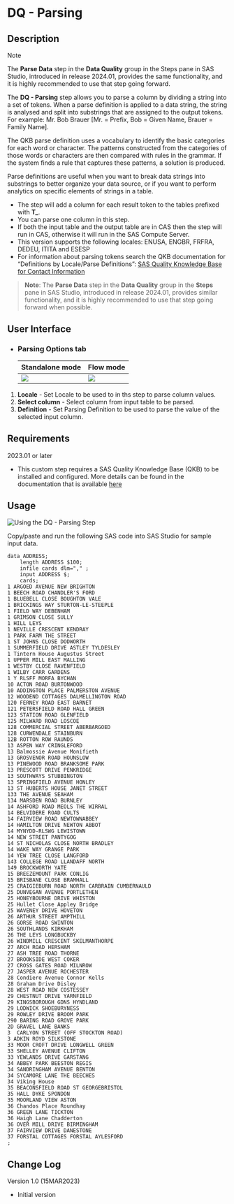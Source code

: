 # DQ - Parsing

## Description

>[!NOTE]
>The **Parse Data** step in the **Data Quality** group in the Steps pane in SAS Studio, introduced in release 2024.01, provides the same functionality, and it is highly recommended to use that step going forward.

The **DQ - Parsing** step allows you to parse a column by dividing a string into a set of tokens. When a parse definition is applied to a data string, the string is analysed and split into substrings that are assigned to the output tokens. For example: Mr. Bob Brauer [Mr. = Prefix, Bob = Given Name, Brauer = Family Name]. 

The QKB parse definition uses a vocabulary to identify the basic categories for each word or character. The patterns constructed from the categories of those words or characters are then compared with rules in the grammar. If the system finds a rule that captures these patterns, a solution is produced.

Parse definitions are useful when you want to break data strings into substrings to better organize your data source, or if you want to perform analytics on specific elements of strings in a table.

  * The step will add a column for each result token to the tables prefixed with **T_**.
  * You can parse one column in this step.
  * If both the input table and the output table are in CAS then the step will run in CAS, otherwise it will run in the SAS Compute Server.  
  * This version supports the following locales: ENUSA, ENGBR, FRFRA, DEDEU, ITITA and ESESP
  * For information about parsing tokens search the QKB documentation for “Definitions by Locale/Parse Definitions”: [SAS Quality Knowledge Base for Contact Information](https://support.sas.com/documentation/onlinedoc/qkb/32/QKBCI32/Help/qkb-help.html)

>**Note**: The **Parse Data** step in the **Data Quality** group in the **Steps** pane in SAS Studio, introduced in release 2024.01, provides similar functionality, 
and it is highly recommended to use that step going forward when possible.

## User Interface  

* ### Parsing Options tab ###

   | Standalone mode | Flow mode |
   | --- | --- |                  
   | ![](img/dqParsing_Standalone.png) | ![](img/dqParsing_Flow.png) |
1. **Locale** - Set Locale to be used to in ths step to parse column values.  
2. **Select column** - Select column from input table to be parsed.  
3. **Definition** - Set Parsing Definition to be used to parse the value of the selected input column. 

## Requirements  
2023.01 or later  
* This custom step requires a SAS Quality Knowledge Base (QKB) to be installed and configured. More details can be found in the documentation that is available [here](https://support.sas.com/en/software/quality-knowledge-base-support.html) 

## Usage  
![Using the DQ - Parsing Step](img/dqParsing.gif)

Copy/paste and run the following SAS code into SAS Studio for sample input data.
```sas
data ADDRESS;
    length ADDRESS $100;
    infile cards dlm="," ;
    input ADDRESS $;
    cards;
1 ARGOED AVENUE NEW BRIGHTON
1 BEECH ROAD CHANDLER'S FORD
1 BLUEBELL CLOSE BOUGHTON VALE
1 BRICKINGS WAY STURTON-LE-STEEPLE
1 FIELD WAY DEBENHAM
1 GRIMSON CLOSE SULLY
1 HILL LEYS
1 NEVILLE CRESCENT KENDRAY
1 PARK FARM THE STREET
1 ST JOHNS CLOSE DODWORTH
1 SUMMERFIELD DRIVE ASTLEY TYLDESLEY
1 Tintern House Augustus Street
1 UPPER MILL EAST MALLING
1 WESTBY CLOSE RAVENFIELD
1 WILBY CARR GARDENS
1 Y RLSFF MORFA BYCHAN
10 ACTON ROAD BURTONWOOD
10 ADDINGTON PLACE PALMERSTON AVENUE
12 WOODEND COTTAGES DALMELLINGTON ROAD
120 FERNEY ROAD EAST BARNET
121 PETERSFIELD ROAD HALL GREEN
123 STATION ROAD GLENFIELD
125 MILWARD ROAD LOSCOE
128 COMMERCIAL STREET ABERBARGOED
128 CURWENDALE STAINBURN
12B ROTTON ROW RAUNDS
13 ASPEN WAY CRINGLEFORD
13 Balmossie Avenue Monifieth
13 GROSVENOR ROAD HOUNSLOW
13 PINEWOOD ROAD BRANKSOME PARK
13 PRESCOTT DRIVE PENKRIDGE
13 SOUTHWAYS STUBBINGTON
13 SPRINGFIELD AVENUE HONLEY
13 ST HUBERTS HOUSE JANET STREET
133 THE AVENUE SEAHAM
134 MARSDEN ROAD BURNLEY
14 ASHFORD ROAD MEOLS THE WIRRAL
14 BELVIDERE ROAD CULTS
14 FAIRVIEW ROAD NEWTOWNABBEY
14 HAMILTON DRIVE NEWTON ABBOT
14 MYNYDD-RLSWG LEWISTOWN
14 NEW STREET PANTYGOG
14 ST NICHOLAS CLOSE NORTH BRADLEY
14 WAKE WAY GRANGE PARK
14 YEW TREE CLOSE LANGFORD
143 COLLEGE ROAD LLANDAFF NORTH
149 BROCKWORTH YATE
15 BREEZEMOUNT PARK CONLIG
15 BRISBANE CLOSE BRAMHALL
25 CRAIGIEBURN ROAD NORTH CARBRAIN CUMBERNAULD
25 DUNVEGAN AVENUE PORTLETHEN
25 HONEYBOURNE DRIVE WHISTON
25 Hullet Close Appley Bridge
25 WAVENEY DRIVE HOVETON
26 ARTHUR STREET AMPTHILL
26 GORSE ROAD SWINTON
26 SOUTHLANDS KIRKHAM
26 THE LEYS LONGBUCKBY
26 WINDMILL CRESCENT SKELMANTHORPE
27 ARCH ROAD HERSHAM
27 ASH TREE ROAD THORNE
27 BROOKSIDE WEST COKER
27 CROSS GATES ROAD MILNROW
27 JASPER AVENUE ROCHESTER
28 Condiere Avenue Connor Kells
28 Graham Drive Disley
28 WEST ROAD NEW COSTESSEY
29 CHESTNUT DRIVE YARNFIELD
29 KINGSBOROUGH GDNS HYNDLAND
29 LODWICK SHOEBURYNESS
29 ROWLEY DRIVE BROOM PARK
290 BARING ROAD GROVE PARK
2D GRAVEL LANE BANKS
3  CARLYON STREET (OFF STOCKTON ROAD)
3 ADKIN ROYD SILKSTONE
33 MOOR CROFT DRIVE LONGWELL GREEN
33 SHELLEY AVENUE CLIFTON
33 YEWLANDS DRIVE GARSTANG
34 ABBEY PARK BEESTON REGIS
34 SANDRINGHAM AVENUE BENTON
34 SYCAMORE LANE THE BEECHES
34 Viking House
35 BEACONSFIELD ROAD ST GEORGEBRISTOL
35 HALL DYKE SPONDON
35 MOORLAND VIEW ASTON
36 Chandos Place Roundhay
36 GREEN LANE TICKTON
36 Haigh Lane Chadderton
36 OVER MILL DRIVE BIRMINGHAM
37 FAIRVIEW DRIVE DANESTONE
37 FORSTAL COTTAGES FORSTAL AYLESFORD
;
```
## Change Log  
Version 1.0 (15MAR2023)
 * Initial version 
